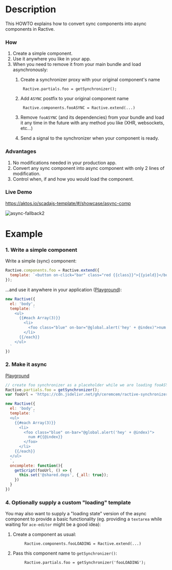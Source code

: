 # Description

This HOWTO explains how to convert sync components into async components in Ractive.

### How

1. Create a simple component.
2. Use it anywhere you like in your app.
3. When you need to remove it from your main bundle and load asynchronously:
    1. Create a synchronizer proxy with your original component's name

            Ractive.partials.foo = getSynchronizer();

    2. Add `ASYNC` postfix to your original component name

            Ractive.components.fooASYNC = Ractive.extend(...)

    3. Remove `fooASYNC` (and its dependencies) from your bundle and load it any time in the future with any method you like (XHR, websockets, etc...)
    4. Send a signal to the synchronizer when your component is ready.


### Advantages

1. No modifications needed in your production app.
2. Convert any sync component into async component with only 2 lines of modification.
3. Control when, if and how you would load the component.

### Live Demo

https://aktos.io/scadajs-template/#/showcase/async-comp

![async-fallback2](https://user-images.githubusercontent.com/6639874/43233515-f7f8ca5a-907e-11e8-80f5-759a2cf86dba.gif)

# Example

### 1. Write a simple component

Write a simple (sync) component:

```js
Ractive.components.foo = Ractive.extend({
  template: `<button on-click="bar" class="red {{class}}">{{yield}}</button>`
});
```

...and use it anywhere in your application ([Playground](https://ractive.js.org/playground/?env=docs#N4IgFiBcoE5SBTAJgcwSAvgGhAZ3gEoCGAxgC4CWAbggHQkD2AtgA4MB2C7ZutAZgwYACALxDi5anQQAPMlyQAKYAB12KsvNYAbIvMhCABmo0aAPACMArpo5COAWhLaKJANYiVIC0RhehzkS4uJ4gMMhCwMCBwRgYXgB8UQCeFAjaSHFmAPTWtuwJJmTG7BgAlADcJuycAO7ipJQ0ykXpBgDkFgxIye1YRVosuvpGRWZW2oXqZBpRAMQIpGBCAIIwMETJigDMZXFFpmRmLlOHh2YCwjEhXhbaVgj+jj4woQACKNoMPtq0RNoIGBkRTtMAIXpCADUQjeFHYSFkZUSBxmqI07CsTCEcyisPhsn20zOR2yl1OaJJJxRUWyixIYEJ5myE3JJXKmCAA)):


```js
new Ractive({
  el: 'body',
  template: `
    <ul>
      {{#each Array(3)}}
        <li>
          <foo class="blue" on-bar="@global.alert('hey' + @index)">num #{{@index}}</foo>
        </li>
      {{/each}}
    </ul>
  `
})
```

### 2. Make it async

[Playground](https://ractive.js.org/playground/?env=docs#N4IgFiBcoE5SBTAJgcwSANCAzlA2uAC6EAO2kA9BQMZIB2AdAFbZIIA2AlgG4wN0JCFFGBoIYCALbUpFGAENqhHggC02AJ51qYGAHs6nAF7iAAtwAMDAEwMAjMMEBlLTv2GTfFpiKlyVWkYWNi5efkFhURkJaVkFJRV1V10DYzNLGxtHQidqGE4SQmZcAF0AXyxcSBAqAAI8hHlCBFqAMz09Ws1tFI9xAB06ACVFZW4EBhJ5GGV5dmwGds6AXlq0HOT3NJgACgBKAG5B7mm2joBVGHZa1YByMGIyShp6YpCePgEhETEYmUk5KNEt03KlPOYrLYAMwUJYMeJjCYsW6DQYCADutRGCXGO2AqOa7EgtVuACM9EgNLcMATmpISOwmghiQADAkAHgAruwAHwE-qEYDAADEjR0tQAgjAFBodlC9mUyvzCAL2Vw+XQBVqVYR2Ut6ozsNhlv0QKT2JyEKbagZVKTpiaQKYUOw9Pb2Aw5uJCDt7ggqbUANS1UycOhsAAee1NGu1ccIdE5klqwqFofDCAjiuV2vZsI6sZ1qoo6uVQooYrA2c1uoo3MLLJpNYM1D09PYgmZbU52mUBn2+JrAvWuXyhR2S0u7AwtX2Nx5tUH8cIYE4C2wgl9pmwYGmyAYbDI1MXAH05kTaoQYJayodlbeCUq6LeQGUgA)

```js
// create foo synchronizer as a placeholder while we are loading fooASYNC component
Ractive.partials.foo = getSynchronizer();
var fooUrl = 'https://cdn.jsdelivr.net/gh/ceremcem/ractive-synchronizer@v0.2.3/foo.ractive.js'

new Ractive({
  el: 'body',
  template: `
  <ul>
    {{#each Array(3)}}
      <li>
        <foo class="blue" on-bar="@global.alert('hey' + @index)">
          num #{{@index}}
        </foo>
      </li>
    {{/each}}
  </ul>
  `,
  oncomplete: function(){
    getScript(fooUrl, () => {
      this.set('@shared.deps', {_all: true});
    })
  }
})

```

### 4. Optionally supply a custom "loading" template

You may also want to supply a "loading state" version of the async component to
provide a basic functionality (eg. providing a `textarea` while waiting for
`ace-editor` might be a good idea):

1. Create a component as usual:

            Ractive.components.fooLOADING = Ractive.extend(...)

2. Pass this component name to `getSynchronizer()`:

            Ractive.partials.foo = getSynchronizer('fooLOADING');
